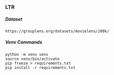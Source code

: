 ### LTR


##### Dataset
```
https://grouplens.org/datasets/movielens/100k/
```

##### Venv Commands
```
python -m venv venv
source venv/bin/activate
pip freeze > requirements.txt
pip install -r requirements.txt
```
